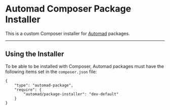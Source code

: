 # Automad Composer Package Installer 

This is a custom Composer installer for [Automad](https://automad.org) packages.

---

## Using the Installer 

To be able to be installed with Composer, Automad packages must have the following items set in the `composer.json` file:

	{
	    "type": "automad-package",
        "require": {
            "automad/package-installer": "dev-default"
        }
	} 